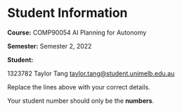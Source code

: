 # Student Information

**Course:** COMP90054 AI Planning for Autonomy

**Semester:** Semester 2, 2022

**Student:**

1323782 Taylor Tang taylor.tang@student.unimelb.edu.au

Replace the lines above with your correct details.

Your student number should only be the **numbers**.
